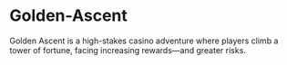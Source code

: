 # Golden-Ascent
Golden Ascent is a high-stakes casino adventure where players climb a tower of fortune, facing increasing rewards—and greater risks.
